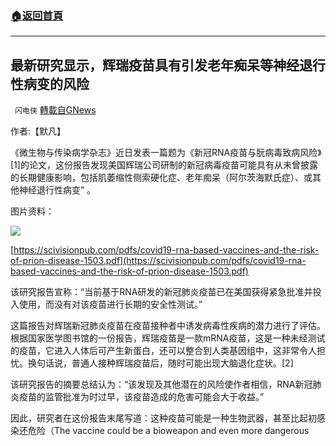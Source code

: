 ###  [:house:返回首頁](https://github.com/ourhimalayas/txt)
---

## 最新研究显示，辉瑞疫苗具有引发老年痴呆等神经退行性病变的风险
` 闪电侠` [轉載自GNews](https://gnews.org/zh-hans/1162187/)

作者:【默凡】

《微生物与传染病学杂志》近日发表一篇题为《新冠RNA疫苗与朊病毒致病风险》[1]的论文，这份报告发现美国辉瑞公司研制的新冠病毒疫苗可能具有从未曾披露的长期健康影响，包括肌萎缩性侧索硬化症、老年痴呆（阿尔茨海默氏症）、或其他神经退行性病变” 。

图片资料：

![]()![](https://gnews-media-offload.s3.amazonaws.com/wp-content/uploads/2021/05/01200946/33.jpg)

[https://scivisionpub.com/pdfs/covid19-rna-based-vaccines-and-the-risk-of-prion-disease-1503.pdf](https://scivisionpub.com/pdfs/covid19-rna-based-vaccines-and-the-risk-of-prion-disease-1503.pdf)

该研究报告宣称：“当前基于RNA研发的新冠肺炎疫苗已在美国获得紧急批准并投入使用，而没有对该疫苗进行长期的安全性测试。”

这篇报告对辉瑞新冠肺炎疫苗在疫苗接种者中诱发病毒性疾病的潜力进行了评估。根据国家医学图书馆的一份报告，辉瑞疫苗是一款mRNA疫苗，这是一种未经测试的疫苗，它进入人体后可产生新蛋白，还可以整合到人类基因组中，这非常令人担忧。换句话说，普通人接种辉瑞疫苗后，随时可能出现大脑退化症状。[2]

该研究报告的摘要总结认为：“该发现及其他潜在的风险使作者相信，RNA新冠肺炎疫苗的监管批准为时过早，该疫苗造成的危害可能会大于收益。”

因此，研究者在这份报告末尾写道：这种疫苗可能是一种生物武器，甚至比起初感染还危险（The vaccine could be a bioweapon and even more dangerous than the original infection.）。

本文仅代表作者本人观点，不代表Gnews平台

参考文章：

[\[1\]https://scivisionpub.com/pdfs/covid19-rna-based-vaccines-and-the-risk-of-prion-disease-1503.pdf](http://[1]https://scivisionpub.com/pdfs/covid19-rna-based-vaccines-and-the-risk-of-prion-disease-1503.pdf)

[\[2\]https://www.globalresearch.ca/report-pfizer-vaccine-confirmed-cause-neurodegenerative-diseases-study/5743522](http://[2]https://www.globalresearch.ca/report-pfizer-vaccine-confirmed-cause-neurodegenerative-diseases-study/5743522)

校对/发稿：Penny

0
